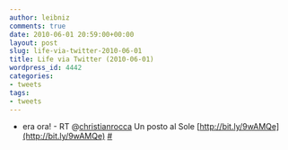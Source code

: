 ```yaml
---
author: leibniz
comments: true
date: 2010-06-01 20:59:00+00:00
layout: post
slug: life-via-twitter-2010-06-01
title: Life via Twitter (2010-06-01)
wordpress_id: 4442
categories:
- tweets
tags:
- tweets
---
```



	
  * era ora! - RT @[christianrocca](http://twitter.com/christianrocca) Un posto al Sole [http://bit.ly/9wAMQe](http://bit.ly/9wAMQe) [#](http://twitter.com/leibniz/statuses/15134969912)



